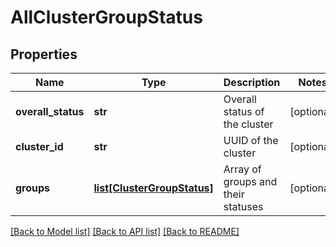 # AllClusterGroupStatus

## Properties
Name | Type | Description | Notes
------------ | ------------- | ------------- | -------------
**overall_status** | **str** | Overall status of the cluster | [optional] 
**cluster_id** | **str** | UUID of the cluster | [optional] 
**groups** | [**list[ClusterGroupStatus]**](ClusterGroupStatus.md) | Array of groups and their statuses | [optional] 

[[Back to Model list]](../README.md#documentation-for-models) [[Back to API list]](../README.md#documentation-for-api-endpoints) [[Back to README]](../README.md)


